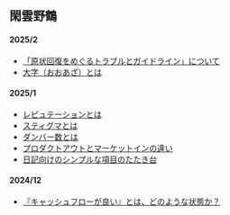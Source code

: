 ## 閑雲野鶴

<!--
#### 2025/7
-->

<!--
#### 2025/6
-->

<!--
#### 2025/5
-->

<!--
#### 2025/4
-->

<!--
#### 2025/3
-->

#### 2025/2
<!-- - [](posts/202502/10.md) -->
<!-- - [](posts/202502/9.md) -->
- [「原状回復をめぐるトラブルとガイドライン」について](posts/202502/8.md)
- [大字（おおあざ）とは](posts/202502/7.md)

#### 2025/1
- [レピュテーションとは](posts/202501/6.md)
- [スティグマとは](posts/202501/5.md)
- [ダンバー数とは](posts/202501/4.md)
- [プロダクトアウトとマーケットインの違い](posts/202501/3.md)
- [日記向けのシンプルな項目のたたき台](posts/202501/2.md)

#### 2024/12
- [『キャッシュフローが良い』とは、どのような状態か？](posts/202412/1.md)

